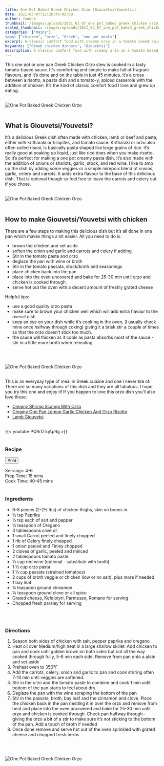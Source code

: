```yaml
---
title: One Pot Baked Greek Chicken Orzo (Giouvetsi/Youvetsi)
date: 2021-03-07T12:26:45-05:00
author: Joanne
thumbnail: /images/uploads/2021_03_07_one_pot_baked_greek_chicken_orzo_1.jpg
scaled_thumbnail: /images/uploads/2021_03_07_one_pot_baked_greek_chicken_orzo_0.jpg
categories: ["mains"]
tags: ["chicken", "orzo", "Greek", "one pot meals"]
excerpt: A classic comfort food with creamy orzo in a tomato based spiced sauce with chicken
keywords: ["Greek chicken dinners", "Giouvetsi"]
description: A classic comfort food with creamy orzo in a tomato based spiced sauce with chicken
---
```

<span class="blog-text">

This one pot or one pan Greek Chicken Orzo stew is cooked in a tasty tomato-based sauce. It's comforting and simple to make full of fragrant flavours, and it’s done and on the table in just 45 minutes. It’s a cross between a risotto, a pasta dish and a tomato-y, spiced casserole with the addition of chicken. It’s the kind of classic comfort food I love and grew up eating. 
</br>
</br>

![One Pot Baked Greek Chicken Orzo](/images/uploads/2021_03_07_one_pot_baked_greek_chicken_orzo_2.jpg)
</br>
</br>

## What is Giouvetsi/Youvetsi?
It’s a delicious Greek dish often made with chicken, lamb or beef and pasta, either with kritharaki or hilopites, and tomato sauce. Kritharaki or orzo also often called risoni, is basically pasta shaped like large grains of rice. It’s really good at soaking up liquid, just like rice does when you make risotto. So it’s perfect for making a one pot creamy pasta dish. It’s also made with the addition of onions or shallots, garlic, stock, and red wine. I like to amp up the dish by adding some veggies or a simple mirepoix blend of onions, garlic, celery and carrots. It adds extra flavour to the base of this delicious dish. That is optional though so feel free to leave the carrots and celery out if you chose.
</br>
</br>

![One Pot Baked Greek Chicken Orzo](/images/uploads/2021_03_07_one_pot_baked_greek_chicken_orzo_3.jpg)
</br>
</br>

## How to make Giouvetsi/Youvetsi with chicken 
There are a few steps to making this delicious dish but it’s all done in one pan which makes things a lot easier. All you need to do is:
* brown the chicken and set aside 
* soften the onion and garlic and carrots and celery if adding 
* Stir in the tomato paste and orzo 
* deglaze the pan with wine or broth 
* Stir in the tomato passata, stock/broth and seasonings 
* place chicken back into the pan 
* place into the oven uncovered and bake for 25-30 min until orzo and chicken is cooked through. 
* serve hot out the oven with a decent amount of freshly grated cheese

Helpful tips: 
* use a good quality orzo pasta 
* make sure to brown your chicken well which will add extra flavour to the overall dish 
* keep an eye on your dish while it’s cooking in the oven, (I usually check mine once halfway through coking) giving it a brisk stir a couple of times so that the orzo doesn’t stick too much.
* the sauce will thicken as it cools as pasta absorbs most of the sauce - stir in a little more broth when reheating 
</br>
</br>

![One Pot Baked Greek Chicken Orzo](/images/uploads/2021_03_07_one_pot_baked_greek_chicken_orzo_4.jpg)
</br>
</br>

This is an everyday type of meal in Greek cuisine and one I never tire of. There are so many variations of this dish and they are all fabulous. I hope you try this one and enjoy it! 
If you happen to love this orzo dish you’ll also love these: 

* <span class="highlight"><a href="https://www.oliveandmango.com/creamy-shrimp-scampi-with-orzo/">Creamy Shrimp Scampi With Orzo</a></span>
* <span class="highlight"><a href="https://www.oliveandmango.com/creamy-one-pan-lemon-garlic-chicken-and-orzo-risotto/">Creamy One Pan Lemon Garlic Chicken And Orzo Risotto</a></span>
* <span class="highlight"><a href="https://www.oliveandmango.com/lamb-giouvetsi/">Lamb Giouvetsi</a></span>  

</br>
{{< youtube PQRrDTqApRg >}}
</br>
</br>
</span>

### Recipe
<div print_button><form>
<input type="button" value="Print" class="btn__print" onClick="window.print()">
</form></div>

<div>Servings: <span itemprop="recipeYield">4-6</div>
<div>Prep Time: <meta itemprop="prepTime" content="PT15M">15 mins</div>
<div>Cook Time: <meta itemprop="cookTime" content="PT45M">40-45 mins</div>
</br>

### Ingredients

* <span itemprop="recipeIngredient">6-8 pieces (2-2&frac12; lbs) of chicken thighs, skin on bones in </span>
* <span itemprop="recipeIngredient">&frac12; tsp Paprika </span>
* <span itemprop="recipeIngredient">&frac12; tsp each of salt and pepper</span>
* <span itemprop="recipeIngredient">&frac12; teaspoon of Oregano </span>
* <span itemprop="recipeIngredient">3 tablespoons olive oil </span>
* <span itemprop="recipeIngredient">1 small Carrot peeled and finely chopped </span>
* <span itemprop="recipeIngredient">1 rib of Celery finely chopped </span>
* <span itemprop="recipeIngredient">1 onion peeled and Finley chopped </span>
* <span itemprop="recipeIngredient">2 cloves of garlic, peeled and minced </span>
* <span itemprop="recipeIngredient">2 tablespoons tomato paste </span>
* <span itemprop="recipeIngredient">&frac12; cup red wine (optional - substitute with broth) </span>
* <span itemprop="recipeIngredient">1 &frac12; cup orzo pasta </span>
* <span itemprop="recipeIngredient">1 &frac12; cup passata (strained tomatoes)</span>
* <span itemprop="recipeIngredient">2 cups of broth veggie or chicken (low or no salt), plus more if needed</span>
* <span itemprop="recipeIngredient">1 bay leaf </span>
* <span itemprop="recipeIngredient">&frac14; teaspoon ground cinnamon </span>
* <span itemprop="recipeIngredient">&frac18; teaspoon ground clove or all spice</span>
* <span itemprop="recipeIngredient">Grated cheese, Kefalotyri, Parmesan, Romano for serving </span>
* <span itemprop="recipeIngredient">Chopped fresh parsley for serving </span>
</br>
</br>

### Directions
1. Season both sides of chicken with salt, pepper paprika and oregano. 
1. Heat oil over Medium/high heat in a large shallow skillet. Add chicken to pan and cook until golden brown on both sides but not all the way cooked through fully, 5-6 min each side. Remove from pan onto a plate and set aside 
2. Preheat oven to 350°F 
3. Add the carrots, celery, onion and garlic to pan and cook stirring often 7-10 min until veggies are softened. 
4. Stir in the orzo and the tomato paste to combine and cook 1 min until bottom of the pan starts to feel about dry. 
5. Deglaze the pan with the wine scraping the bottom of the pan
6. Stir in the passata, broth, bay leaf and the cinnamon and clove. Place the chicken back in the pan nestling it in over the orzo and remove from heat and place into the oven uncovered and bake for 25-30 min until orzo and chicken is cooked through. Check pan halfway through - giving the orzo a bit of a stir to make sure it’s not sticking to the bottom of the pan. Add a touch of broth if needed.
7. Once done remove and serve hot out of the oven sprinkled with grated cheese and chopped fresh herbs
</br>
</br>

![One Pot Baked Greek Chicken Orzo](/images/uploads/2021_03_07_one_pot_baked_greek_chicken_orzo_5.jpg)